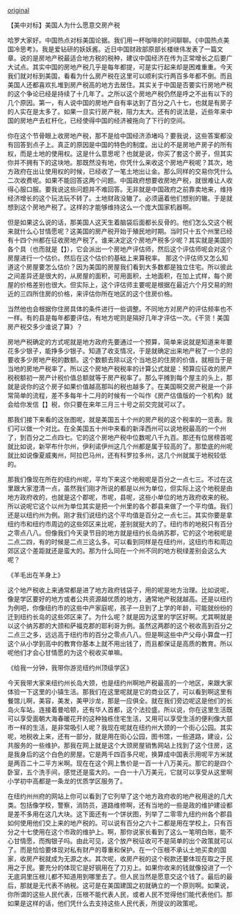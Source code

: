 [original](https://www.youtube.com/watch?v=D9jIyBXxf-M)

【美中对标】美国人为什么愿意交房产税

哈罗大家好。中国热点对标美国论据。我们用一杯咖啡的时间聊聊。《中国热点美国冷思考》。我是爱钻研的妖妖酱。近日中国财政部原部长楼继伟发表了一篇文章。说的是房地产税最适合地方税的税种，建议中国经济在传为正常增长之后要广大试点。其实中国的房地产税几乎是每年都提，可是实行起来却是困难重重。今天我们就对标到美国，看看为什么房产税在这里可以顺利实行两百多年都不倒。而且美国人还都喜欢扎堆到房产税高的地方去居住。其实关于中国是否要实行房地产税的这个争论已经是持续了十几年了。之所以这个房地产税仍然是呼之不出有以下的几个原因。第一，有人说中国的房地产自有率达到了百分之八十七，也就是有房子的人实在是太多了。如果一旦实行房产税，阻力太大。还有的说法是，近些年来中国的房地产去杠杆化，已经使得中国的经济被拖向了下行的空间。

<!--
Хелоу, всем привет. Горячие точки в Китае сравнивают с аргументами США. Поговорим об этом, пока я пью этот кофе. "Горячие точки в Китае, холодное мышление в Америке". Я яояоцзян и я люблю разбираться в вещах. На днях бывший министр финансов (бывший министр министерства финансов) Лу Цзивэй опубликовал одну статью. В ней говорится о налоге на недвижимость как о самом подходящем виде налога. Рекомендуется провести широкое пилотное исследование экономики Китая после того, как будет сообщено о ее нормальном росте. в действительности налог на имущество в китае расчет почти каждый год. но реализовать все-таки сложновато. Сегодня мы проведем сравнение с Америкой и узнаем, почему у них налог на недвижимость успешно и безостановочно реализуется уже более 200 лет. Также американцам всем нравится выстраиваться в очередь за покупкой жилья с высоким налогом. Вопрос о том, будет ли Китай реализовывать этот налог, уже продолжается более 10 лет. Этот налог на недвижимость все еще не был введен по следующим причинам. Во-первых, количество владеющих имуществом достигло 87%, потому и домовладельцев действительно очень много. Если вводить налог на имущество, будет очень много недовольных (трение будет очень большим). Есть и еще одно мнение, регулированию имущества в Китае в последние годы уже потянуло экономику страны вниз.

论据 [lun ju] аргумент
财政部 [cai zheng bu] министерство финансов
实行 [shi xing] реализовать
顺利 [shun li] успешно
阻力 [zu li] трение, сопротивление
一旦 [yi dan] если, в случае
扎堆 [zha dui] толпиться
居住 [ju zhu] проживать
争论 [zheng lun] спор, вопрос, дискуссия
呼之不出 - ???
拖 [tuo] волочить, тянуть
-->

你在这个节骨眼上收房地产税，那不是给中国经济添堵吗？要我说，这些答案都没有回答到点子上。真正的原因是中国的特色的制度。出让的不是房地产房子的所有权，而是土地的使用权。这是什么意思呢？也就是说，你买了套这个房子，但其实你并不拥有下的这块地。那既然没有地，你凭什么来收这个房地产税呢？其次，地方政府在出让使用权的时候，已经收了一笔土地出让金。那么同样的交易你凭什么二次收费呢。如果不能回答这两个问题。中国政府想要收房地产税，就很难让人收得心服口服。要我说这些问题并不难回答。无非就是中国政府之前靠卖地来，维持经济增长的这个玩法玩不转了。土地财政没辙了。必须逼着他们想别的辙。于是就想到这个房地产税了。这样的才能够维持这么一个庞大国家机器啊。

<!--
-->

但是如果这么说的话，那美国人这天生着脑袋后面都长反骨的。他们怎么交这个税来就什么心甘情愿呢？这美国的房产税开始于殖民地时期。当时只十五个州里已经有十四个州都在征收房地产税了。谁来决定这个房地产税多少呢？其实就是美国的各个具（也而就是【】），它会派出一个房地产评估师，然后这个评估师呢会对这个房屋进行一个估价。然后在这个估价的基础上来算税率。
那这个评估师又怎么知道这个房屋要怎么估价？因为美国的房屋我们看到大多数都是独立住宅。所以彼此之间差异还是很大的，从房屋的面积，可用面积，土地面积，在加上式样，每个房屋的价格差别也很大。但实际上，这个评估师主要呢是根据在最近六个月交易的附近的三四所住房的价格，来评估你所在地区的这个住房价格。

<!--
Но если говорить так, то американцы рождаются бунтарями. Почему они так охотно соглашаются на этот налог? Этот американский налог на имущество появился (начался с) в колониальную эпоху. В то время было всего 14 из 15 штатов имели налог на имущество. Но кто решает каким будет налог на имущество? На самом деле, каждый округ Америки посылает оценщика недвижимости, затем этот оценщик определяет стоимость этого дома. Затем на основании стоимости исчисляется налог на недвижимость. Но как оценщик знает, какая у дома должна быть цена? Потому американские дома, как мы посмотрим, в большинстве своем являются отдельными домами. Потому разница между ними будет значительной, включая всю площадь, полезную площадь, площадь земельного участка, к тому же и внешний вид, потому цена каждого дома сильно отличается. Оценщики в основном в ближайшие 6 месяцев производят оценку 3-4 домов, приходят проводить оценку домов в район вашего проживания.

心甘情愿 [xingan qingyuan] охотно соглашаться
开始于 [kaishi yu] начался с, появился во времена
征收 [zhengshou] взимать
派出 [pai chu] послать (на работы)
房屋 [fangwu] дом
估价 [gujia] цена
在 x 基础上 [zai x jichu shang] на основании x
住宅 [zhuzhai] жилище
彼此之间 [bici zhijian] между собой, между ними
差异 [chayi] разница
在加上 [zai jia shang] к тому же
式样 [shiyang] внешний вид, модель
所 [suo] сч. слово для домов
所在 [suozai] место проживания
所在地区 [suozai diqu] район проживания
-->

当然他也会根据你住房具体的条件进行一些调整。不同地方对房产的评估频率也不一样。有的县是每年都要评估，有地方呢则是隔好几年才评估一次。《干货！美国房产税交多少谁说了算》？

<!--
Конечно, он также может внести корректировки в зависимости от конкретных условий вашего проживания. В разных местах оценка жилья проходит по-разному. В некоторых округах нужно проводить оценку ежегодно, а в других достаточно через несколько лет оценить 1 раз.

具体 [juti] конкретный
调整 [tiaozheng] правки, корректировки
进行调整 [jinxing tiaozheng] внести корректировки
则是 [zeshi] только лишь, достаточно
隔 [ge] через, после
-->

房地产税确定的方式呢就是地方政府先要通过一个预算，简单来说就是知道来年要花多少银子，能挣多少银子。知道了收支情况，于是就确定出来地产税了一个总的要收多少房地产税的数额。这个数额去除以这个当地总的住房的价值，就相当于是当地的房地产税率了。所以这个房地产税税率的计算公式就是：预算应征收的房产税税额初一房产计税价值总额就等于房产税率了。那么平摊到每个屋主的头上，那就是说你的这个房子如果价值越高那叫的税也越多了。在美国啊交房产税是一个非常简单的流程，差不多每年十二月的时候有一个叫作《房产估值版的一个机构》就会给你发信【】税，你只要在来年三月三十号之前交完就可以了。

<!--
Способ реализации налога на недвижимость подразумевает, что местное правительство сначала составляет бюджет. Проще говоря, узнает, сколько в будущем году нужно будет потратить денег, сколько нужно заработать денег. Прояснив ситуацию с доходами и расходами, в итоге устанавливает конечную сумму, которую необходимо получить после сбора налога на недвижимость. Из этой суммы вычитается общая стоимость местных домов, которая будет соответствовать налогой ставке. Таким образом, формула рассчета налоговой ставки выглядит следующим образом:

预算 [yusuan] бюджет
收支 [shouzhi] доходы и расходы
确定 [queding] определять, устанавливать
数额 [shue] сумма
价值 [jiazhi] цена, стоимость
除 [chu] исключать, убирать
计算公式 [jisuan gongshi] расчетная формула
-->

那我们接下来看的这张图呢，就是美国五十个州的房产税的这个税率的一览表。我们可以做一个对比。在全美国五十州中来看的新泽西州可以说地税最高的一个州了，到百分之二点四七。它的这个房地产税中位数呢八千九百。那还有位居榜首呢就比如说，新罕布什尔州，伊利诺伊州这几个州都是属于较高的了。那垫底的州呢就比如说像夏威夷州，阿拉巴马州，还有科罗拉多州，这几个州就属于地税较低的。

<!--
Давайте теперь посмотрим на это изображение, здесь представлена таблица с налоговыми ставками 50 штатов Америки. Из всех 50 штатов Америки, посмотрев на Нью-Джерси, можем сказать, что он является штатом с самым большим налогом на имущество - он достигает 2.47%. В среднем налог этого штата составляет 8900 долларов. Также лидирующие места занимают такие штаты, например Коннектикут, Иллинойс, эти штаты относятся к тем, в которых налог относительно высокий. Штаты, что ниже в рейтинге, такие как например Гавайи, Алабама, а также Колорадо, относятся к штатам с относительно низким налогом на недвижимость.

接下来 [jiexialai] далее, теперь (обращение к зрителям)
览表 [lanbiao] таблица, диаграмма
新泽西州 [xinzexizhou] штат нью-джерси
中位数 [zhongweishu] среднее значение
位居 [wenju] занимает
榜首 [bangshou] первое, лидирующее место
新罕布什尔州 [xinhanbushierzhou] штат нью-хэмпшир
伊利诺伊州 [yilinuoyizhou] штат иллинойс
属于 [shuyu] принадлежат к
垫底的 [diandide] низкорейтинговые
比如说像 [birushuoxiang] например, такие как
夏威夷州 [xiaweiyizhou] штат гавайи
-->

那我们像现在所在的纽约州呢，平均下来这个地税呢是百分之一点七三。不过在这里跟大家澄清一点，虽然我们刚才所说的都是以州为单位，但实际上这个地税是由地方政府收的，也就是这个郡呢，市呢，县呢，这些小单位的地方政府收来的税。所以说呢它这个以州为单位其实是把一个州里的各个郡县来做了一个平均值。我们还是以纽约州为例。刚才我们说纽约这个平均值是百分之一点七三。其实你要是拿纽约市和纽约市周边的这些郊区来比呢，差别就挺大的了。纽约市的地税只有百分之零点八八。但像我们今天录节目的地方就是纽约长岛纳苏郡，它的这个地税呢是二点二四，有的时候是二点三这么多。可以看到同样是在纽约州，这纽约市和周边郊区这个差距就还是蛮大的。那为什么同在一个州不同的地方税绿差别会这么大呢？

<!--
Как и штате Нью-Йорк, в котором мы сейчас находимся, налог в среднем составляет 1.73%. Кстати, здесь, стоит объяснить, хоть и все, что мы только что обсуждали, это штаты, но на самом деле эти налоги на недвижимость собираются местным правительством, а также и налоги, собираемые местными правительствами меньших единиц, то есть округов, городов и огругов. То есть, для каждого штата находят среднее значение среди всех областей и округов. Возьмем в качестве примера Нью Йорк. Мы только что говорили, что среднее значение в Нью Йорке это 1.73%. На самом деле, если вы сравните город и пригородные районы, то разница будет очень большой. В Нью-Йорке налог составляет всего 0.88%. В месте, в котором мы сегодня снимаем, а именно округ Нассау на острове Лонг-Айленд, налог составляет 2.24%, иногда может доходить и до 2.3%. Вы могли заметить, что в одном и том же штате, то есть в Нью-Йорке, в городе и в пригороде разница в налоге весьма заметная. Но почему в одном и том же штате в разных его частях, налог может так сильно отличаться?

所在的 [suozai] местонахождение, локация, location
纽约州 [niuyuezhou] штат нью-йорк, new york
平均 [pingjun] средний, average
澄清 [chengqing] прояснять, объяснить, очищать, clarify
单位 [danwei] единица, самостоятельный, отдельно взятый, unit
以州为单位 [yizhouweidanwei] штаты, которые мы рассматривали, как единицы
郡 [jun] округ, county
各个 [gege] отедельные, separate, standalone
郡县 [junxian] районы/области и уезды/округа
平均值, среднее значение, average value
例 [li] пример, example
以纽约州为例 [yiniuyuezhouweili] возьмем в качестве примера нью йорк, take new york for example
拿 x 来比 [na x laibi] сравните, compare
周边的郊区 [zhoubiandejiaoqu] пригородные районы, suburbs
蛮大的 [mandade] достаточно большой, distinct
同在 [tongzai] находиться вместе, быть вместе, with smb, in the same x
-->

《羊毛出在羊身上》

<!--
Овечья шерсть берется с овцы. (в конечном итоге платить будет кто-то другой, скидка или подарок уже включены в счет)
-->

这个地产税收上来通常都是进了地方政府钱袋子，用的呢是地方治理。比如说呢，像是学区要好的地方或者公共资源越优质的地方，通常地产税就越高。还是以纽约为例吧，你像纽约市的这些中产家庭呢，孩子一旦到了上学的年龄，可能就纷纷的迁到纽约长岛的这些郊区来了。为什么呢？就是因为这里的学区好啊。尤其啊就是以这个纳苏郡的大颈和萨福克郡的耶利哥为例。虽然这两郡的这个税收高到百分之二点三之多，远远高于纽约市的百分之零点八八。但是啊这些中产父母小算盘一打这个从小学到高中的教育你基本上就不用出钱了，而且都保证是高质的教育。所以呢他们才会心甘情愿的为这个税收买单嘛。

《给我一分钟，我带你游览纽约州顶级学区》

<!--
Эти собранные налоги на недвижимость обычно поступают в бюджет местного правительства, для осуществления местного регулирования. Например, похоже, что хорошие школьные районы или же чем более развито благоустройство района, тем обычно выше налог на недвижимость. Если взять например Нью-Йорк, вы семья среднего класса, если ваш ребенок достиг школьного возраста, то можно потихоньку переезжать в Нью-Йоркский пригород Лонг-Айленд. Зачем? Затем, что здесь прекрасные школьные районы. В особенности, например, в районе Грейт-Нек округа Нассау и в районе Иерихон округа Джерико. Хоть в этих двух округах налог на недвижимость составляет более 2.3%, это гораздо превышает Нью-Йоркские 0.88%. Но родителям среднего класса, нужно будет лишь терпеть эти незначительные траты, но зато, в общем, не нужно будет платить за школьное и университетское образование, которое, к тому же, и гарантированно качественное. Поэтому, конечно же им только и остается, что охотно согласиться выплачивать эти налоговые счета.

Одну минуту, я устрою вам экскурсию по ... Нью-Йоркскому школьному району.

治理 [zhili] управлять, распоряжаться, control, manage
钱袋子 [qiandaizi] кошелек, мешок для денег, бюджет, money sack
通常 [tongchang] обычный, заурядный, ordinary
用的呢是 [yongdeneshi] ради, для, использованием является, used for
公共 [gongong] общественный, для общества, public
像是 [xiangshi] как будто, весьма похоже, much like, as if
资源 [ziyuan] ресурсы, resources
公共资源 [gongongziyuan] благоустройство, общественные ресурсы, в бесплатном пользовании, public resources
优质 [youzhi] высококачественный, высокоразвитый, high quality, developed
到了 x 的年龄 [daole x denianling] достиг х возраста, достиг возраста для х, old enough for x
纷纷的 [fenfende] один за другим, one after another
迁到 [qiandao] переезжают в, переселяются, relocate, move
年龄 [nianling] возраст, age
尤其 [youqi] в особенности, especially
远远 [yuanyuan] намного, by far
高于 [gaoyu] превосходить, exceeds, greater than
打小算盘 [daxiaosuanpan] платить мелочи, крохоборство
基本上 [jibenshang] в основном, главным образом, по сути, generally, basically
保证 [baozheng] поручиться, гарантировать, guarantee
高质的 [gaozhide] высококачественный, high quality
才会 [caihui] только и остается что, can only
嘛 [ma] же, конечно, частица в конце выражает очевидность, obviously
-->

今天我带大家来纽约州长岛大颈，也是纽约州啊地产税最高的一个地区，来跟大家体验一下这里的小镇生活。那我们在这里呢就是它的商业区了，可以看到啊这里有餐馆儿啊，美容，美发，美甲沙龙，那是一应俱全。就在我们旁边呢这是他们的长岛火车站。连接着曼哈顿，还有华人首都，这个法拉盛。所以说，你在这里生活既可以享受面朝大海春暖花开的这种独栋住宅生活，又用可以享受生活的便利像大部市一样的生活，是非常吸引人呢？我现在呢就在纽约州大颈的一个街心公园。其实呢，地税收上来，还有一部分，就是用在街心公园，图书馆，一些道路，建设，公共服务的一些维护。那我在网上就是这个大颈房屋销售网站上找到了这个住房，这是我身后的这个白色的房屋。它是两千四百多尺呢，换算成中国表示用呢平方米就是两百二十二平方米啊。现在在这个网上售价是一百一十八万美元。那它的是四个卧室，五个洗手间，感觉还是蛮大的。一白一十八万美元，它就可以享受从这里啊小学初中高都是一条龙的优质学区服务了。

<!--
Сегодня я привела вас всех в Нью-Йоркский Грейт-Нек, район с самым высоким налогом налогом на недвижимость, чтобы мы немного ознакомились с жизнью в этом маленьком поселке. Мы находимся в коммерческом районе Грейт-Нека, посмотрите, здесь есть и закусочные и салоны красоты, парикмахерские, маникюрные салоны, здесь есть абсолютно все. Недалеко от нас находится железнодорожная станция Грейт-Нека. Поезда идут в Манхэттен, Китайскую столицу, а также Флашинг. В общем говоря, живя здесь, вы можете насладиться видом на море и цветами теплой весны, своего рода жизнь вдалеке ото всех, в то же время очень напоминающая жизнь в городе, не здорово ли? Сейчас я нахожусь в сквере Грейт-Нека в Нью-Йорке. На самом деле, говоря о налоге на недвижимость, есть еще кое-что, они тратятся на обслуживание скверов, библиотека, дорог, зданий, и на общественные услуги. Я на сайте, а конкретно на Грейт-Нековском сайте по продаже домов, нашла этот дом, белый дом, который находится у меня за спиной. Его площадь составляет более 2400 футов, что при перерасчете на китайские квадратные метры будет 222 квадратных метра. Сейчас на этом сайте цена указана в 1.180.000 долларов. В нем есть 4 спальных комнаты, 5 ванных комнат, я считаю, он достаточно большой. За эти 1.180.000 долларов в начальной школе, средней школе и старшей школе можно насладиться качественными образовательными услугами.

来跟大家 [laigendajia]
体验 [tiyan] ознакомиться, испытать, попробовать, try out
小镇 [xiaozhen] маленький поселок, small town
美容 [meirong] косметика, make up, cosmetics
美发 [meifa] уход за волосами, haircare
美甲沙龙 [meijiashalong] маникюрный салон, nail salon
一应 [yiying] во всех отношения, in all regards
俱全 [juquan] полный, полностью, fully, absolutely, totally
一应俱全 [yiyingjuquan] найдется все, it's got everything
连接着 [lianjiezhe] связывает, connects
曼哈顿 [manhadun] манхэттен, manhattan
法拉盛 [falasheng] флашинг, flushing
享受 [xiangshou] наслаждаться, enjoy
面朝大海 [mianchaodahai] с видом на море, facing the sea
春暖花开 [chunnuanhuakai] теплой весной распускаются цветы, in spring warmth flowers blossom
独栋 [dudong] отдельный, standalone, separate
住宅 [zhuzhai] жилище, apartments, home
街心公园 [jiexingongyuan] сквер, central park
道路 [daolu] дорога, road
维护 [weihu] защита, оберегать, порядок, order, maintenance
用在 [yongzai] расходуются на, тратятся на, spend on
销售 [xiaoshou] продавать, sell
小学 [xiaoxue] младшая школа, elementary school
初中 [chuzhong] средняя школа, middle school
高中 [gaozhong] старшая школа, high school
一条龙服务 [yiyiaolongfuwu] все включено, all inclusive
-->

在纽约州州府的网站上你可以看到了它列举了这个地方政府收的地产税用途的几大类。包括像学校，警察，消防员，道路维修啊，还有当地的一些是政的维护建设都是差不多用在这几大块。这下面还有一个饼状图，列举了二零零九纽约州各个郡县如何使用他们交上来的地产税的。可以说有百分之六十二都是用在学校上，只有百分之十七使用在这个市政的维护上。啊，那你说家长看到了这么一笔明白账，能不心甘情愿，而掏银子吗。由此可见，这个放产税征收可不是简单的出个政策就可以了。而是恰恰要体现对私有财产的尊重和保护。在一个压根不承认土地买卖的国家，收房产税就成为无源之水。其次呢，收房产税的这个税款还要体现在取之于民用之于民。要充分的体现它是好钢用在了刀刃上。如果你收来的钱就像投进了一个无底洞里压根儿都不知道用到哪里去了。但人民当然是愿意交这个钱了。最后的最后，那就是无代表不纳税。这可是在美国建国之初就确立的一个原则啊。如果说，你所谓的这些人民代表，压根不能代表人民，或者人民不觉得他们能代表他们。那如果是这样的话，他们凭什么去支持这些人民代表，所提议的政策呢。

<!--

列举 [lieju] приводить список, перечислять, enumerate
用途 [yongtu] назначение, применение, usage, application
大类 [dalei] основная категория, main category
消防员 [xiaofangyuan] пожарный, firefighter
维修 [weixiu] обслуживание, ремонт, maintenance
维护建设 [weihujianshe] ремонт и строительство, maintenance and construction
饼状图 [bingzhuantu] круговая диаграмма, pie graph
市政的维护 [shizhengdeweihu] коммунальное обслуживание, public services
家长 [jiazhang] родители, глава семейства, head of the family
账 [zhang] счета, accounts
掏银子 [taoyingzi] вынимать деньги, раскошеливаться, spend a sum
由此可见 [youcikejian] отсюда видим, очевидно, obviously
政策 [zhengce] политика, стратегия, politics, strategy
恰恰要体现对私有财产
压根儿 [yagener] в сущность, in essense
承认 [chengren] признать, согласиться, admit, accept
无源之水 [wuyuanzhishui] река без истока, безосновательный, unfounded
其次 [qici] во-вторых, secondly
税款 [shuikuan] налоговые суммы, tax money
取之于民用之于民 [quzhiyuminyongzhiyumin] взять у людей, тратить на людей; take from people, spend on people
充分 [chongfen] полный, достаточный, full, sufficient
刀刃 [daoren] лезвие ножа, blade
投进 [toujin] закидывать внутрь, throw in
无底洞 [wudidou] бездонный, ненасытный, bottomless, isatiable
交 [jiao] вносить, передавать, put, transfer
凭 [ping] полагаться, основываться, rely, base
凭什么 [pingshenme] с какой стати, since when
提议 [tiyi] предлагать, поднимать вопрос, suggest, touch upon a question
-->
